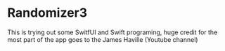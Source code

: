 # Randomizer3

This is trying out some SwitfUI and Swift programing, huge credit for the most part of the app goes to the James Haville (Youtube channel) 

